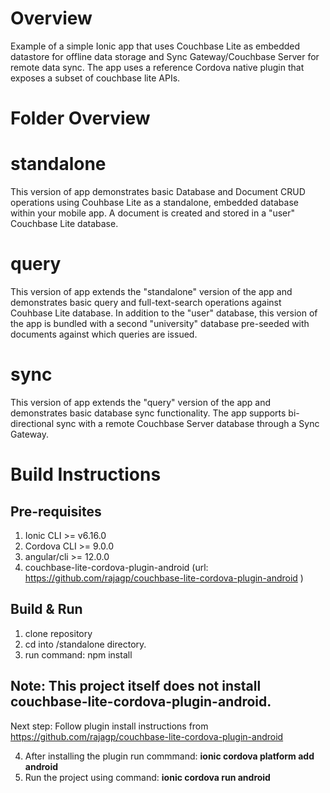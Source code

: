 # Overview
Example of a simple Ionic app that uses Couchbase Lite as embedded datastore for offline data storage and Sync Gateway/Couchbase Server for remote data sync.
The app uses a reference Cordova native plugin that exposes a subset of couchbase lite APIs.

# Folder Overview

# standalone
This version of app demonstrates basic Database and Document CRUD operations using Couhbase Lite as a standalone, embedded database within your mobile app. A document is created and stored in a "user" Couchbase Lite database.


# query
This version of app extends the "standalone" version of the app and demonstrates basic query and full-text-search operations against Couhbase Lite database. In addition to the "user" database, this version of the app is bundled with a second "university" database pre-seeded with documents against which queries are issued.

# sync
This version of app extends the "query" version of the app and demonstrates basic database sync functionality. The app supports bi-directional sync with a remote Couchbase Server database through a Sync Gateway.


# Build Instructions

## Pre-requisites
1. Ionic CLI >= v6.16.0 
2. Cordova CLI >= 9.0.0
3. angular/cli >= 12.0.0
4. couchbase-lite-cordova-plugin-android (url: https://github.com/rajagp/couchbase-lite-cordova-plugin-android )

##  Build & Run
1. clone repository
2. cd into /standalone directory.
3. run command: npm install

## Note: This project itself does not install couchbase-lite-cordova-plugin-android. 

Next step: Follow plugin install instructions from https://github.com/rajagp/couchbase-lite-cordova-plugin-android

4. After installing the plugin run commmand: **ionic cordova platform add android**
5. Run the project using command: **ionic cordova run android**
